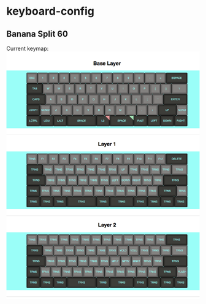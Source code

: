 # keyboard-config

## Banana Split 60

Current keymap:
![bananasplit](https://raw.githubusercontent.com/martinbohman/keyboard-config/master/bananasplit/banana.png)
